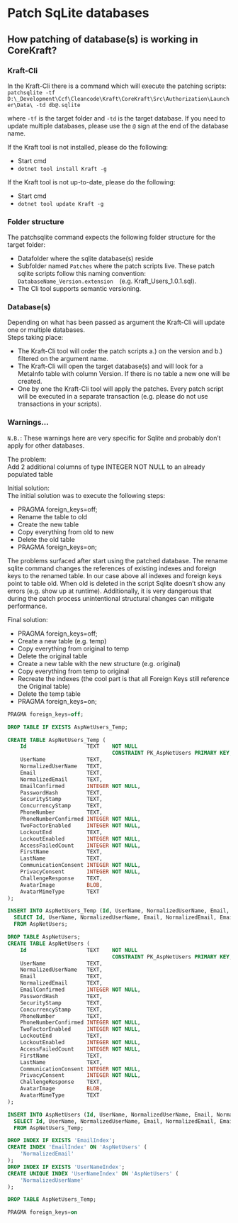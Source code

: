 <!-- header
{
    "title": "Patch SqLite databases",
	"description": "How to patch existing databases and preserve data",
    "keywords": [ "database", "patch", "sqlite" ]
}
-->
# Patch SqLite databases #
## How patching of database(s) is working in CoreKraft? ##

### Kraft-Cli ###
In the Kraft-Cli there is a command which will execute the patching scripts:
```patchsqlite -tf D:\_Development\Ccf\Cleancode\Kraft\CoreKraft\Src\Authorization\Launcher\Data\ -td db@.sqlite```

where ```-tf``` is the target folder and ```-td``` is the target database. If you need to update multiple databases, please use the ```@``` sign at the end of the database name.

If the Kraft tool is not installed, please do the following:  
- Start cmd  
- ```dotnet tool install Kraft -g```  

If the Kraft tool is not up-to-date, please do the following:  
- Start cmd  
- ```dotnet tool update Kraft -g```  

### Folder structure ###
The patchsqlite command expects the following folder structure for the target folder:  
- Datafolder where the sqlite database(s) reside  
- Subfolder named ```Patches``` where the patch scripts live. These patch sqlite scripts follow this naming convention: ```DatabaseName_Version.extension  ```(e.g. Kraft_Users_1.0.1.sql).  
- The Cli tool supports semantic versioning.  

### Database(s) ###
Depending on what has been passed as argument the Kraft-Cli will update one or multiple databases.  
Steps taking place:  
- The Kraft-Cli tool will order the patch scripts a.) on the version and b.) filtered on the argument name.
- The Kraft-Cli will open the target database(s) and will look for a MetaInfo table with column Version. If there is no table a new one will be created.  
- One by one the Kraft-Cli tool will apply the patches. Every patch script will be executed in a separate transaction (e.g. please do not use transactions in your scripts).  

### Warnings… ###
```N.B.```: These warnings here are very specific for Sqlite and probably don’t apply for other databases.  

The problem:  
Add 2 additional columns of type INTEGER NOT NULL to an already populated table

Initial solution:  
The initial solution was to execute the following steps:  
- PRAGMA foreign_keys=off;  
- Rename the table to old  
- Create the new table  
- Copy everything from old to new  
- Delete the old table  
- PRAGMA foreign_keys=on;  


The problems surfaced after start using the patched database. The rename sqlite command changes the references of existing indexes and foreign keys to the renamed table. In our case above all indexes and foreign keys point to table old. When old is deleted in the script Sqlite doesn’t show any errors (e.g. show up at runtime). Additionally, it is very dangerous that during the patch process unintentional structural changes can mitigate performance.  

Final solution:  
- PRAGMA foreign_keys=off;  
- Create a new table (e.g. temp)  
- Copy everything from original to temp  
- Delete the original table  
- Create a new table with the new structure (e.g. original)  
- Copy everything from temp to original  
- Recreate the indexes (the cool part is that all Foreign Keys still reference the Original table)  
- Delete the temp table  
- PRAGMA foreign_keys=on;  


```sql  
PRAGMA foreign_keys=off;  

DROP TABLE IF EXISTS AspNetUsers_Temp;  

CREATE TABLE AspNetUsers_Temp (
    Id                   TEXT    NOT NULL
                                 CONSTRAINT PK_AspNetUsers PRIMARY KEY,
    UserName             TEXT,
    NormalizedUserName   TEXT,
    Email                TEXT,
    NormalizedEmail      TEXT,
    EmailConfirmed       INTEGER NOT NULL,
    PasswordHash         TEXT,
    SecurityStamp        TEXT,
    ConcurrencyStamp     TEXT,
    PhoneNumber          TEXT,
    PhoneNumberConfirmed INTEGER NOT NULL,
    TwoFactorEnabled     INTEGER NOT NULL,
    LockoutEnd           TEXT,
    LockoutEnabled       INTEGER NOT NULL,
    AccessFailedCount    INTEGER NOT NULL,
    FirstName            TEXT,
    LastName             TEXT,
    CommunicationConsent INTEGER NOT NULL,
    PrivacyConsent       INTEGER NOT NULL,
    ChallengeResponse    TEXT,
    AvatarImage          BLOB,
    AvatarMimeType       TEXT
);  

INSERT INTO AspNetUsers_Temp (Id, UserName, NormalizedUserName, Email, NormalizedEmail, EmailConfirmed, PasswordHash, SecurityStamp, ConcurrencyStamp, PhoneNumber, PhoneNumberConfirmed, TwoFactorEnabled, LockoutEnd, LockoutEnabled, AccessFailedCount, FirstName, LastName, CommunicationConsent, PrivacyConsent, ChallengeResponse, AvatarImage, AvatarMimeType)
  SELECT Id, UserName, NormalizedUserName, Email, NormalizedEmail, EmailConfirmed, PasswordHash, SecurityStamp, ConcurrencyStamp, PhoneNumber, PhoneNumberConfirmed, TwoFactorEnabled, LockoutEnd, LockoutEnabled, AccessFailedCount, FirstName, LastName, 1, 1, ChallengeResponse, AvatarImage, AvatarMimeType
  FROM AspNetUsers;  

DROP TABLE AspNetUsers;  
CREATE TABLE AspNetUsers (
    Id                   TEXT    NOT NULL
                                 CONSTRAINT PK_AspNetUsers PRIMARY KEY,
    UserName             TEXT,
    NormalizedUserName   TEXT,
    Email                TEXT,
    NormalizedEmail      TEXT,
    EmailConfirmed       INTEGER NOT NULL,
    PasswordHash         TEXT,
    SecurityStamp        TEXT,
    ConcurrencyStamp     TEXT,
    PhoneNumber          TEXT,
    PhoneNumberConfirmed INTEGER NOT NULL,
    TwoFactorEnabled     INTEGER NOT NULL,
    LockoutEnd           TEXT,
    LockoutEnabled       INTEGER NOT NULL,
    AccessFailedCount    INTEGER NOT NULL,
    FirstName            TEXT,
    LastName             TEXT,
    CommunicationConsent INTEGER NOT NULL,
    PrivacyConsent       INTEGER NOT NULL,
    ChallengeResponse    TEXT,
    AvatarImage          BLOB,
    AvatarMimeType       TEXT
);  

INSERT INTO AspNetUsers (Id, UserName, NormalizedUserName, Email, NormalizedEmail, EmailConfirmed, PasswordHash, SecurityStamp, ConcurrencyStamp, PhoneNumber, PhoneNumberConfirmed, TwoFactorEnabled, LockoutEnd, LockoutEnabled, AccessFailedCount, FirstName, LastName, CommunicationConsent, PrivacyConsent, ChallengeResponse, AvatarImage, AvatarMimeType)
  SELECT Id, UserName, NormalizedUserName, Email, NormalizedEmail, EmailConfirmed, PasswordHash, SecurityStamp, ConcurrencyStamp, PhoneNumber, PhoneNumberConfirmed, TwoFactorEnabled, LockoutEnd, LockoutEnabled, AccessFailedCount, FirstName, LastName, 1, 1, ChallengeResponse, AvatarImage, AvatarMimeType
  FROM AspNetUsers_Temp;  

DROP INDEX IF EXISTS 'EmailIndex';  
CREATE INDEX 'EmailIndex' ON 'AspNetUsers' (
	'NormalizedEmail'
);  
DROP INDEX IF EXISTS 'UserNameIndex';  
CREATE UNIQUE INDEX 'UserNameIndex' ON 'AspNetUsers' (
	'NormalizedUserName'
);  

DROP TABLE AspNetUsers_Temp;  

PRAGMA foreign_keys=on  
```
